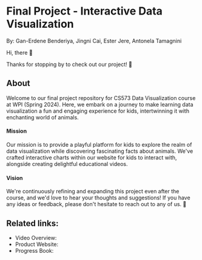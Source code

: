 Final Project - Interactive Data Visualization
===
By: Gan-Erdene Benderiya, Jingni Cai, Ester Jere, Antonela Tamagnini
<bk>

Hi, there :wave:

Thanks for stopping by to check out our project! :tada:

## About
Welcome to our final project repository for CS573 Data Visualization course at WPI (Spring 2024). Here, we embark on a journey to make learning data visualization a fun and engaging experience for kids, intertwinning it with enchanting world of animals.

#### Mission
Our mission is to provide a playful platform for kids to explore the realm of data visualization while discovering fascinating facts about animals. We've crafted interactive charts within our website for kids to interact with, alongside creating delightful educational videos.

#### Vision
We're continuously refining and expanding this project even after the course, and we'd love to hear your thoughts and suggestions! If you have any ideas or feedback, please don't hesitate to reach out to any of us. :eyes:


## Related links:
* Video Overview:
* Product Website: 
* Progress Book:
